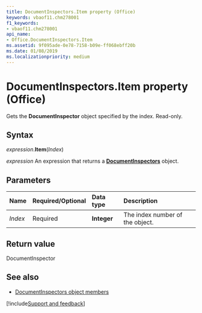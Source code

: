 ```yaml
---
title: DocumentInspectors.Item property (Office)
keywords: vbaof11.chm278001
f1_keywords:
- vbaof11.chm278001
api_name:
- Office.DocumentInspectors.Item
ms.assetid: 9f095ade-0e78-7158-b09e-ff068ebff20b
ms.date: 01/08/2019
ms.localizationpriority: medium
---
```



# DocumentInspectors.Item property (Office)

Gets the **DocumentInspector** object specified by the index. Read-only.


## Syntax

_expression_.**Item**(_Index_)

_expression_ An expression that returns a **[DocumentInspectors](Office.DocumentInspectors.md)** object.


## Parameters

|Name|Required/Optional|Data type|Description|
|:-----|:-----|:-----|:-----|
| _Index_|Required|**Integer**|The index number of the object. |

## Return value

DocumentInspector


## See also

- [DocumentInspectors object members](overview/library-reference/documentinspectors-members-office.md)

[!include[Support and feedback](~/includes/feedback-boilerplate.md)]